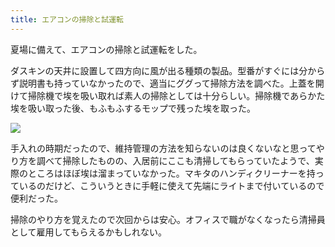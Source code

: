 ```yaml
---
title: エアコンの掃除と試運転
---
```

夏場に備えて、エアコンの掃除と試運転をした。

ダスキンの天井に設置して四方向に風が出る種類の製品。型番がすぐには分からず説明書も持っていなかったので、適当にググって掃除方法を調べた。上蓋を開けて掃除機で埃を吸い取れば素人の掃除としては十分らしい。掃除機であらかた埃を吸い取った後、もふもふするモップで残った埃を取った。

![](https://lh3.googleusercontent.com/docs/ADP-6oEapw7_JfW6wmy17_p2h-GOjKmTXAFsFcfcfMBSrfVs_unhyzOoOAY1zkg2BMewhBrR06PCnbgt0YusOUPzVcAk8HGYsow7WRrqM4jaJWcPYkDKyiP8MqQEIPhb288hPb9Ko0ri7j_oiqIxm6JpJceT-VjeALhiGlbWE9e6U8M5V-zHh1Ho1JTUdQPBmhysMlyi26QdupprP-o_x6afgobyqa6BeeD2GuoEhrrfgM6gW9BZ5WvY7CumeG-FQPn3JEWLPZTTCdfSMMaJEL3JYZRwajqPIl1hCyCmkLVxKxjkgVvkiJrvg9Ek7HDmOfEpPEIDONSSSYA6uHph9Wg13E2FweAYAzT-sFgpZ39Gx3ame5iKJ3wZPQfxrrkibrn71oEkdRuRbOViAkeTQTtYT31EQbEFjj-Euwk79O2NlploONdTX9WOH5KQsh1EXkR1WrHTS4XCyTenTpTNMI00hOJtFKid0tQzrpacLwQ9upK9T9ruYQi2dECh2PJy_RLVoKavB46tbAa3PoSjwHcRVtELSCoG_pSCzKXsXlQdi9BDGhG5V7Idej3Fz3REMj6UyUMPXqLdfcqw8_ayGh9O-2ziMDf3RpJTg-woghym9Sby_KqO6ih26-vY2qh48VcLTdPGptW5Fz9t_mbQUTjj8aAR2ZOHWuEmPbd7p-LhiuAA3qbFjlJL7lUbTtPgGu4UIhkf8GpaGbmj4HomLmGYbS97bIVjCwtXh-IRct0kHKelQPWPD7mncICEowCV5Tdm8bI1FyffzdTebD0k2_m9c4JZUB42BfU63eTHxB44DmDr_Iv8C5xFItvXgx-p2YWRE0DYbAb3Z2XhyarWbPQjQx7L0inyXGrIOtc4CQ3QAvodpMrP0JHwYbn6sXUsaLnBDiYUVVvNpNMJR2S3fMMhOW3ZBU_kiqPvwSIC6gSTftZlaMjItq8pbxs_dCnZlOaBHBZWmChhkBMRf6jFfm82jq4cxOunEAFmRebaOaixE5JE_SshhJy4_pOvGLYwj45wHXjX48nBTb2bszK_5KYD9Bv0x3jv-H4PpzWm3tFXQ600VaZq7oKdaVITygR7UU_ZzNRaYWLJJHFZh46gJwNMr_Bzi0tQ1D1EoYQyb-pnOuSfrRc5K5CpLrPw6rC1yaE1f5p6HGi3eFWBQY__y2Wcd53lDPlUCHscusznrIOSh82hBQ9ionsX8tiOkn5RZRz_9f74Xdd91T4daRzEeYQo8U78-kdF28jauwc6hMyvWPCOlkOB)

手入れの時期だったので、維持管理の方法を知らないのは良くないなと思ってやり方を調べて掃除したものの、入居前にここも清掃してもらっていたようで、実際のところはほぼ埃は溜まっていなかった。マキタのハンディクリーナーを持っているのだけど、こういうときに手軽に使えて先端にライトまで付いているので便利だった。

掃除のやり方を覚えたので次回からは安心。オフィスで職がなくなったら清掃員として雇用してもらえるかもしれない。
